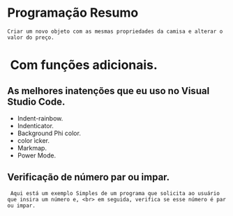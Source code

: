 # Programação Resumo
```
Criar um novo objeto com as mesmas propriedades da camisa e alterar o valor do preço.
```
#  Com funções adicionais. 


## As melhores inatenções que eu uso no Visual Studio Code.

- Indent-rainbow.
- Indenticator.
- Background Phi color.
- color ìcker.
- Markmap.
- Power Mode.


## Verificação de número par ou impar.
```
 Aqui está um exemplo Simples de um programa que solicita ao usuário que insira um número e, <br> em seguida, verifica se esse número é par ou impar.

 ```
